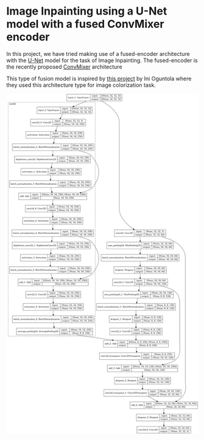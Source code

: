 # Image Inpainting using a U-Net model with a fused ConvMixer encoder

In this project, we have tried making use of a fused-encoder architecture with the [U-Net](https://arxiv.org/abs/1505.04597) model for the task of Image Inpainting. The fused-encoder is the recently proposed [ConvMixer](https://openreview.net/forum?id=TVHS5Y4dNvM) architecture <br>

This type of fusion model is inspired by [this project](https://drive.google.com/file/d/1hn9hGkW40AVWv1ZxCaF1Vl86n6d7OyVJ/view) by Ini Oguntola where they used this architecture type for image colorization task. 

![model](asset/fused_model.png)
